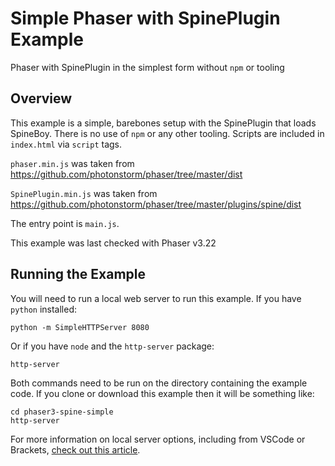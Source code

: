 # Simple Phaser with SpinePlugin Example
Phaser with SpinePlugin in the simplest form without `npm` or tooling

## Overview

This example is a simple, barebones setup with the SpinePlugin that loads SpineBoy. There is no use of `npm` or any other tooling. Scripts are included in `index.html` via `script` tags.

`phaser.min.js` was taken from https://github.com/photonstorm/phaser/tree/master/dist

`SpinePlugin.min.js` was taken from https://github.com/photonstorm/phaser/tree/master/plugins/spine/dist

The entry point is `main.js`.

This example was last checked with Phaser v3.22

## Running the Example

You will need to run a local web server to run this example. If you have `python` installed:

```
python -m SimpleHTTPServer 8080
```

Or if you have `node` and the `http-server` package:

```
http-server
```

Both commands need to be run on the directory containing the example code. If you clone or download this example then it will be something like:

```
cd phaser3-spine-simple
http-server
```

For more information on local server options, including from VSCode or Brackets, [check out this article](https://blog.ourcade.co/posts/2020/5-local-web-server-get-started-phaser-3/).
